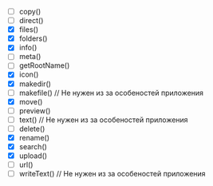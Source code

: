 - [ ] copy()
- [ ] direct()
- [x] files()
- [x] folders()
- [x] info()
- [ ] meta()
- [ ] getRootName()
- [x] icon()
- [x] makedir()
- [ ] makefile() // Не нужен из за особеностей приложения
- [x] move()
- [ ] preview()
- [ ] text() // Не нужен из за особеностей приложения
- [ ] delete()
- [x] rename()
- [x] search()
- [x] upload()
- [ ] url()
- [ ] writeText() // Не нужен из за особеностей приложения
